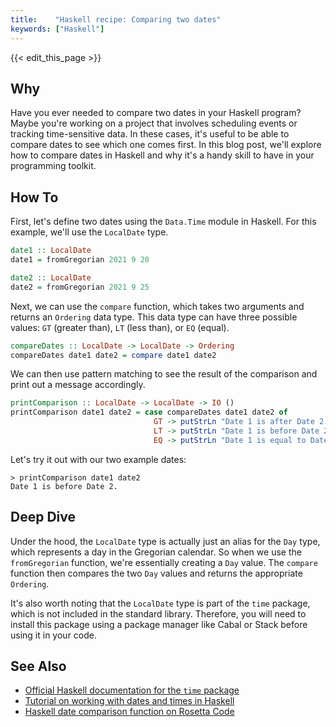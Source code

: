 ```yaml
---
title:    "Haskell recipe: Comparing two dates"
keywords: ["Haskell"]
---
```


{{< edit_this_page >}}

## Why
Have you ever needed to compare two dates in your Haskell program? Maybe you're working on a project that involves scheduling events or tracking time-sensitive data. In these cases, it's useful to be able to compare dates to see which one comes first. In this blog post, we'll explore how to compare dates in Haskell and why it's a handy skill to have in your programming toolkit.

## How To
First, let's define two dates using the `Data.Time` module in Haskell. For this example, we'll use the `LocalDate` type.

```Haskell
date1 :: LocalDate
date1 = fromGregorian 2021 9 20

date2 :: LocalDate
date2 = fromGregorian 2021 9 25
```

Next, we can use the `compare` function, which takes two arguments and returns an `Ordering` data type. This data type can have three possible values: `GT` (greater than), `LT` (less than), or `EQ` (equal).

```Haskell
compareDates :: LocalDate -> LocalDate -> Ordering
compareDates date1 date2 = compare date1 date2
```

We can then use pattern matching to see the result of the comparison and print out a message accordingly.

```Haskell
printComparison :: LocalDate -> LocalDate -> IO ()
printComparison date1 date2 = case compareDates date1 date2 of
                                GT -> putStrLn "Date 1 is after Date 2."
                                LT -> putStrLn "Date 1 is before Date 2."
                                EQ -> putStrLn "Date 1 is equal to Date 2."
```

Let's try it out with our two example dates:

```
> printComparison date1 date2
Date 1 is before Date 2.
```

## Deep Dive
Under the hood, the `LocalDate` type is actually just an alias for the `Day` type, which represents a day in the Gregorian calendar. So when we use the `fromGregorian` function, we're essentially creating a `Day` value. The `compare` function then compares the two `Day` values and returns the appropriate `Ordering`.

It's also worth noting that the `LocalDate` type is part of the `time` package, which is not included in the standard library. Therefore, you will need to install this package using a package manager like Cabal or Stack before using it in your code.

## See Also
- [Official Haskell documentation for the `time` package](https://hackage.haskell.org/package/time)
- [Tutorial on working with dates and times in Haskell](https://www.tutorialspoint.com/haskell/haskell_dates.htm)
- [Haskell date comparison function on Rosetta Code](https://rosettacode.org/wiki/Date_comparison#Haskell)